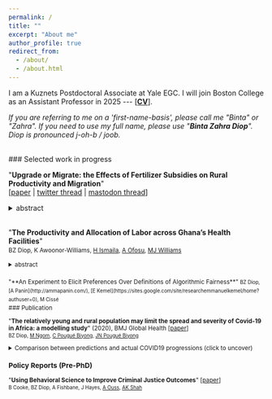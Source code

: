 ```yaml
---
permalink: /
title: ""
excerpt: "About me"
author_profile: true
redirect_from: 
  - /about/
  - /about.html
---
```

<link rel="stylesheet" type="text/css" href="style.css" />
<script>
  


function button(id) {
  var x = document.getElementById(id);
  var ids = ["UpgradeMigrate"];
  for(var i = 0; i < ids.length; i++) {
    var item = ids[i];
    if (item != id) {
      document.getElementById(item).style.display = "none";
    } else {
      if (x.style.display === "none") {
        x.style.display = "block"
      } else {
        x.style.display = "none";
      }
    }
  }	
}
</script> 


I am a Kuznets Postdoctoral Associate at Yale EGC. I will join Boston College as an Assistant Professor in 2025 --- [**[CV](https://bzdiop.github.io/files/AboutMe/Diop_CV.pdf)**].  

_If you are referring to me on a 'first-name-basis', please call me "Binta" or "Zahra". If you need to use my full name, please use "**Binta Zahra Diop**". Diop is pronounced j-oh-b / joob._

<br>
### Selected work in progress

"**Upgrade or Migrate: the Effects of Fertilizer Subsidies on Rural Productivity and Migration**"  
[[paper](https://bzdiop.github.io/files/JMP/Diop_JMP.pdf) | [twitter thread](https://twitter.com/bzdiop/status/1590635155634675713)
     | [mastodon thread](https://econtwitter.net/@bzdiop/109319384894004231)]
<details> 
  <summary>abstract</summary>
<br style="line-height:0px;" /> 
       <small> Rural development programs often emphasize investments in agriculture, but farmers may prefer to divest and leave. I explore how input subsidy programs (ISP) affect two margins of structural transformation: agricultural technology upgrades and out-migration. I show that a large-scale Zambian ISP increased upgrades (+25pp) and out-migration (+5pp). Out-migration increased driven by short-term input resale and medium-term productivity gains. The presence of resale markets changes the evaluation of ISPs relative to common anti-poverty policies. I estimate a choice model and show that resales efficiently reallocate fertilizer making ISPs reach higher upgrades than revenue-neutral cash transfers while achieving similar incomes gains. </small> <br>

<br>
  </details>
<br>


<!-- _Selected Conferences_: NBER SI, EEA congress, MWIEDC, ES Africa meeting, UEA Europe meeting.</small> -->  
"**The Productivity and Allocation of Labor across Ghana’s Health Facilities**"  
<small> BZ Diop, K Awoonor-Williams, [H Ismaila](https://www.researchgate.net/profile/Hamza_Ismaila), [A Ofosu](https://www.researchgate.net/profile/Anthony_Ofosu),  [MJ Williams](https://www.martinjwilliams.com)<br>
<!-- _Conferences_: WGAPE, ODI Public Finance.</small> -->    
  <details> 
  <summary>abstract</summary>
<br style="line-height:0px;" /> 
       <small> We study the productivity of healthcare labor in Ghana with a unique administrative panel of over 9,000 health facilities, and 100,000 workers from 2014 to 2019. First, we use an event study design to estimate the effect of a marginal change in the number of nurses on measures of healthcare outcomes in small rural facilities. We find that the addition of one nurse significantly increases the quantity of services delivered, but productivity per worker decreases. Second, we assume a structure of the production function of healthcare in larger facilities to estimate the elasticities of outputs for a range of healthcare workers and facilities. We find a zero outpatient elasticity of labor. However, other measures of output, such as maternal health visits and antenatal care visits (for which there is an outside option of home delivery) show high elasticity of output with respect to labor staffing and capital. We also find that quality measures of health show high responsiveness to nurses. Our findings provide some of the first estimates of the marginal productivity of health workers at the level of an entire national healthcare system, and suggest that large potential improvements in the allocation of labor and capital may be possible.  </small> <br>

<br>
  </details>
<br>
"**An Experiment to Elicit Preferences Over Definitions of Algorithmic Fairness**"  
<small>BZ Diop, [A Panin](http://ammapanin.com/), [E Kemel](https://sites.google.com/site/researchemmanuelkemel/home?authuser=0), M Cissé</small>   
  
  
<br>
### Publication

"**The relatively young and rural population may limit the spread and severity of Covid-19 in Africa: a modelling study**" (2020), BMJ Global Health [[paper](https://gh.bmj.com/content/5/5/e002699)]  
<small>BZ Diop, [M Ngom](https://www.anl.gov/profile/marieme-ngom), [C Pougué Biyong](https://pouguebiyongc.github.io/), [JN Pougué Biyong](https://www.inet.ox.ac.uk/people/john-pougu%C3%A9-biyong/)</small> 
<details> 
 <summary>Comparison between predictions and actual COVID19 progressions (click to uncover)</summary>
<br style="line-height:0px;" /> 
      <br>
      <b>Predictions of the model:</b><br>  
     <img src="/images/covidpredictions.png"> <br>
      <b>The actual progression of infections:</b><br>  
      <img src="/images/covidreality.png"> <br>

<br>
  </details>

  
### Policy Reports (Pre-PhD)  

"**Using Behavioral Science to Improve Criminal Justice Outcomes**" [[paper](http://theslab.uchicago.edu/anuj/uploads/summons.pdf)]  
<small>B Cooke, BZ Diop, A Fishbane, J Hayes, [A Ouss](http://aouss.github.io/), [AK Shah](https://www.chicagobooth.edu/faculty/directory/s/anuj-k-shah)</small>  




